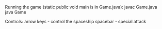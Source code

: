 Running the game (static public void main is in Game.java):
	javac Game.java
	java Game

Controls:
	arrow keys - control the spaceship
	spacebar - special attack



